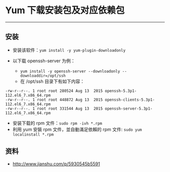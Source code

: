 # Yum 下载安装包及对应依赖包

------

## 安装


- 安装该软件：`yum install -y yum-plugin-downloadonly`

- 以下载 openssh-server 为例：
    - `yum install -y openssh-server --downloadonly --downloaddir=/opt/ssh`
    - 在 /opt/ssh 目录下有如下内容：
    
``` nginx
-rw-r--r--. 1 root root 280524 Aug 13  2015 openssh-5.3p1-112.el6_7.x86_64.rpm
-rw-r--r--. 1 root root 448872 Aug 13  2015 openssh-clients-5.3p1-112.el6_7.x86_64.rpm
-rw-r--r--. 1 root root 331544 Aug 13  2015 openssh-server-5.3p1-112.el6_7.x86_64.rpm
```

- 安装下载的 rpm 文件：`sudo rpm -ivh *.rpm`
- 利用 yum 安裝 rpm 文件，並自動滿足依賴的 rpm 文件: `sudo yum localinstall *.rpm`


## 资料

- <http://www.jianshu.com/p/5930545b5591> 
